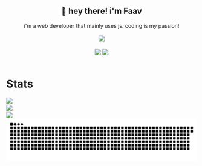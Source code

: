 <h2 align="center">👋 hey there! i'm Faav</h2>
<p align="center">i'm a web developer that mainly uses js. coding is my passion!<br><br>
<img src="https://user-images.githubusercontent.com/52789876/117721319-b8a1c480-b1ad-11eb-9117-d523028f4ea2.png" /><br><br>
  <img src="https://komarev.com/ghpvc/?username=bribes&label=Profile+Views" />
  <img src="https://img.shields.io/github/followers/bribes.svg?logo=github&style=flat&label=Followers&logoColor=white&color=white" /><br><br>
</p>
<h1>Stats</h1>
<img width=450 src="https://github-readme-stats.vercel.app/api?username=bribes&show_icons=true&locale=en&theme=transparent" /><br>
<img width=450 src="https://github-readme-streak-stats.herokuapp.com/?user=bribes&theme=transparent" /><br>
<img width=450 src="https://github-readme-stats.vercel.app/api/top-langs?username=bribes&layout=compact&theme=transparent" />
<a href="https://www.youtube.com/watch?v=dQw4w9WgXcQ" target="_blank">
  <picture>
     <source media="(prefers-color-scheme: dark)" srcset="https://raw.githubusercontent.com/bribes/bribes/output/github-contribution-grid-snake-dark.svg">
     <img src="https://raw.githubusercontent.com/bribes/bribes/output/github-contribution-grid-snake.svg" alt="snake">
  </picture>
</a>
